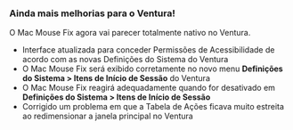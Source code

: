 ### Ainda mais melhorias para o Ventura!

O Mac Mouse Fix agora vai parecer totalmente nativo no Ventura.

- Interface atualizada para conceder Permissões de Acessibilidade de acordo com as novas Definições do Sistema do Ventura
- O Mac Mouse Fix será exibido corretamente no novo menu **Definições do Sistema > Itens de Início de Sessão** do Ventura
- O Mac Mouse Fix reagirá adequadamente quando for desativado em **Definições do Sistema > Itens de Início de Sessão**
- Corrigido um problema em que a Tabela de Ações ficava muito estreita ao redimensionar a janela principal no Ventura